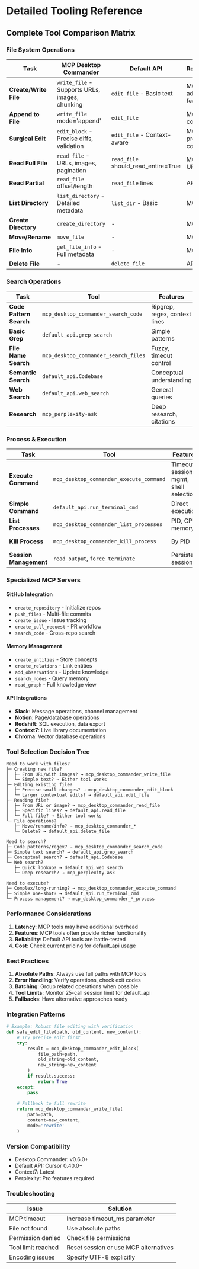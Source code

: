 # Detailed Tooling Reference

## Complete Tool Comparison Matrix

### File System Operations

| Task | MCP Desktop Commander | Default API | Recommendation |
|------|---------------------|-------------|----------------|
| **Create/Write File** | `write_file` - Supports URLs, images, chunking | `edit_file` - Basic text | MCP for advanced features |
| **Append to File** | `write_file` mode='append' | `edit_file` | MCP for explicit control |
| **Surgical Edit** | `edit_block` - Precise diffs, validation | `edit_file` - Context-aware | MCP for precision, API for context |
| **Read Full File** | `read_file` - URLs, images, pagination | `read_file` should_read_entire=True | MCP for URLs/images |
| **Read Partial** | `read_file` offset/length | `read_file` lines | API for simplicity |
| **List Directory** | `list_directory` - Detailed metadata | `list_dir` - Basic | MCP for details |
| **Create Directory** | `create_directory` | - | MCP only |
| **Move/Rename** | `move_file` | - | MCP only |
| **File Info** | `get_file_info` - Full metadata | - | MCP only |
| **Delete File** | - | `delete_file` | API only |

### Search Operations

| Task | Tool | Features | Use When |
|------|------|----------|----------|
| **Code Pattern Search** | `mcp_desktop_commander_search_code` | Ripgrep, regex, context lines | Complex patterns, performance |
| **Basic Grep** | `default_api.grep_search` | Simple patterns | Quick searches |
| **File Name Search** | `mcp_desktop_commander_search_files` | Fuzzy, timeout control | Finding files |
| **Semantic Search** | `default_api.Codebase` | Conceptual understanding | High-level queries |
| **Web Search** | `default_api.web_search` | General queries | Quick lookups |
| **Research** | `mcp_perplexity-ask` | Deep research, citations | Complex research |

### Process & Execution

| Task | Tool | Features | Use When |
|------|------|----------|----------|
| **Execute Command** | `mcp_desktop_commander_execute_command` | Timeout, session mgmt, shell selection | Complex scripts, long-running |
| **Simple Command** | `default_api.run_terminal_cmd` | Direct execution | One-shot commands |
| **List Processes** | `mcp_desktop_commander_list_processes` | PID, CPU, memory | System monitoring |
| **Kill Process** | `mcp_desktop_commander_kill_process` | By PID | Process management |
| **Session Management** | `read_output`, `force_terminate` | Persistent sessions | Interactive tasks |

### Specialized MCP Servers

#### GitHub Integration
- `create_repository` - Initialize repos
- `push_files` - Multi-file commits
- `create_issue` - Issue tracking
- `create_pull_request` - PR workflow
- `search_code` - Cross-repo search

#### Memory Management
- `create_entities` - Store concepts
- `create_relations` - Link entities
- `add_observations` - Update knowledge
- `search_nodes` - Query memory
- `read_graph` - Full knowledge view

#### API Integrations
- **Slack**: Message operations, channel management
- **Notion**: Page/database operations
- **Redshift**: SQL execution, data export
- **Context7**: Live library documentation
- **Chroma**: Vector database operations

### Tool Selection Decision Tree

```
Need to work with files?
├─ Creating new file?
│  ├─ From URL/with images? → mcp_desktop_commander_write_file
│  └─ Simple text? → Either tool works
├─ Editing existing file?
│  ├─ Precise small changes? → mcp_desktop_commander_edit_block
│  └─ Larger contextual edits? → default_api.edit_file
├─ Reading file?
│  ├─ From URL or image? → mcp_desktop_commander_read_file
│  ├─ Specific lines? → default_api.read_file
│  └─ Full file? → Either tool works
└─ File operations?
   ├─ Move/rename/info? → mcp_desktop_commander_*
   └─ Delete? → default_api.delete_file

Need to search?
├─ Code patterns/regex? → mcp_desktop_commander_search_code
├─ Simple text search? → default_api.grep_search
├─ Conceptual search? → default_api.Codebase
└─ Web search?
   ├─ Quick lookup? → default_api.web_search
   └─ Deep research? → mcp_perplexity-ask

Need to execute?
├─ Complex/long-running? → mcp_desktop_commander_execute_command
├─ Simple one-shot? → default_api.run_terminal_cmd
└─ Process management? → mcp_desktop_commander_*_process
```

### Performance Considerations

1. **Latency**: MCP tools may have additional overhead
2. **Features**: MCP tools often provide richer functionality
3. **Reliability**: Default API tools are battle-tested
4. **Cost**: Check current pricing for default_api usage

### Best Practices

1. **Absolute Paths**: Always use full paths with MCP tools
2. **Error Handling**: Verify operations, check exit codes
3. **Batching**: Group related operations when possible
4. **Tool Limits**: Monitor 25-call session limit for default_api
5. **Fallbacks**: Have alternative approaches ready

### Integration Patterns

```python
# Example: Robust file editing with verification
def safe_edit_file(path, old_content, new_content):
    # Try precise edit first
    try:
        result = mcp_desktop_commander_edit_block(
            file_path=path,
            old_string=old_content,
            new_string=new_content
        )
        if result.success:
            return True
    except:
        pass
    
    # Fallback to full rewrite
    return mcp_desktop_commander_write_file(
        path=path,
        content=new_content,
        mode='rewrite'
    )
```

### Version Compatibility

- Desktop Commander: v0.6.0+
- Default API: Cursor 0.40.0+
- Context7: Latest
- Perplexity: Pro features required

### Troubleshooting

| Issue | Solution |
|-------|----------|
| MCP timeout | Increase timeout_ms parameter |
| File not found | Use absolute paths |
| Permission denied | Check file permissions |
| Tool limit reached | Reset session or use MCP alternatives |
| Encoding issues | Specify UTF-8 explicitly |